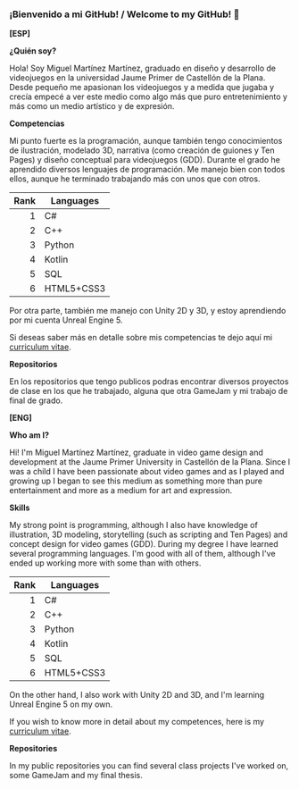 ### ¡Bienvenido a mi GitHub! / Welcome to my GitHub! 👋

**[ESP]**

**¿Quién soy?**

Hola! Soy Miguel Martínez Martínez, graduado en diseño y desarrollo de videojuegos en la universidad Jaume Primer de Castellón de la Plana. Desde pequeño me apasionan los videojuegos y a medida que jugaba y crecía empecé a ver este medio como algo más que puro entretenimiento y más como un medio artístico y de expresión.

**Competencias**

Mi punto fuerte es la programación, aunque también tengo conocimientos de ilustración, modelado 3D, narrativa (como creación de guiones y Ten Pages) y diseño conceptual para videojuegos (GDD). Durante el grado he aprendido diversos lenguajes de programación. Me manejo bien con todos ellos, aunque he terminado trabajando más con unos que con otros.

| Rank | Languages |
|-----:|-----------|
|1|C#|
|2|C++|
|3|Python|
|4|Kotlin|
|5|SQL|
|6|HTML5+CSS3|

Por otra parte, también me manejo con Unity 2D y 3D, y estoy aprendiendo por mi cuenta Unreal Engine 5.

Si deseas saber más en detalle sobre mis competencias te dejo aquí mi [curriculum vitae](https://drive.google.com/file/d/1HvcKbdeOA445GI5Zvntm5qUzhd8rY2j7/view?usp=sharing).

**Repositorios**

En los repositorios que tengo publicos podras encontrar diversos proyectos de clase en los que he trabajado, alguna que otra GameJam y mi trabajo de final de grado.

**[ENG]**

**Who am I?**

Hi! I'm Miguel Martínez Martínez, graduate in video game design and development at the Jaume Primer University in Castellón de la Plana. Since I was a child I have been passionate about video games and as I played and growing up I began to see this medium as something more than pure entertainment and more as a medium for art and expression.

**Skills**

My strong point is programming, although I also have knowledge of illustration, 3D modeling, storytelling (such as scripting and Ten Pages) and concept design for video games (GDD). During my degree I have learned several programming languages. I'm good with all of them, although I've ended up working more with some than with others.

| Rank | Languages |
|-----:|-----------|
|1|C#|
|2|C++|
|3|Python|
|4|Kotlin|
|5|SQL|
|6|HTML5+CSS3|

On the other hand, I also work with Unity 2D and 3D, and I'm learning Unreal Engine 5 on my own.

If you wish to know more in detail about my competences, here is my [curriculum vitae](https://drive.google.com/file/d/1Wj7a3UZIIbm4b8EMnmB7Vo3M99NvK9cz/view?usp=sharing).

**Repositories**

In my public repositories you can find several class projects I've worked on, some GameJam and my final thesis.

<!--
**miguelmm95/miguelmm95** is a ✨ _special_ ✨ repository because its `README.md` (this file) appears on your GitHub profile.

Here are some ideas to get you started:

- 🔭 I’m currently working on ...
- 🌱 I’m currently learning ...
- 👯 I’m looking to collaborate on ...
- 🤔 I’m looking for help with ...
- 💬 Ask me about ...
- 📫 How to reach me: ...
- 😄 Pronouns: ...
- ⚡ Fun fact: ...
-->

